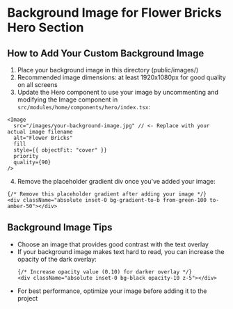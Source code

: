 # Background Image for Flower Bricks Hero Section

## How to Add Your Custom Background Image

1. Place your background image in this directory (public/images/)
2. Recommended image dimensions: at least 1920x1080px for good quality on all screens
3. Update the Hero component to use your image by uncommenting and modifying the Image component in `src/modules/home/components/hero/index.tsx`:

```tsx
<Image 
  src="/images/your-background-image.jpg" // <- Replace with your actual image filename
  alt="Flower Bricks"
  fill
  style={{ objectFit: "cover" }}
  priority
  quality={90}
/>
```

4. Remove the placeholder gradient div once you've added your image:

```tsx
{/* Remove this placeholder gradient after adding your image */}
<div className="absolute inset-0 bg-gradient-to-b from-green-100 to-amber-50"></div>
```

## Background Image Tips

- Choose an image that provides good contrast with the text overlay
- If your background image makes text hard to read, you can increase the opacity of the dark overlay:
  ```tsx
  {/* Increase opacity value (0.10) for darker overlay */}
  <div className="absolute inset-0 bg-black opacity-10 z-5"></div>
  ```
- For best performance, optimize your image before adding it to the project 